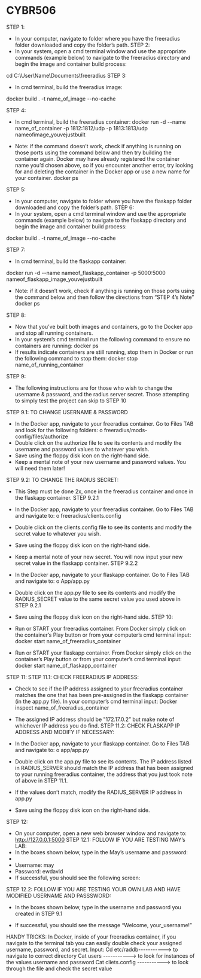 # CYBR506
STEP 1:
-	In your computer, navigate to folder where you have the freeradius folder downloaded and copy the folder’s path. 
STEP 2:
-	In your system, open a cmd terminal window and use the appropriate commands (example below) to navigate to the freeradius directory and begin the image and container build process:

cd C:\User\Name\Documents\freeradius
STEP 3:
-	In cmd terminal, build the freeradius image:

docker build . -t name_of_image --no-cache 

STEP 4:
-	In cmd terminal, build the freeradius container:
docker run -d --name name_of_container -p 1812:1812/udp -p 1813:1813/udp nameofimage_youvejustbuilt

-	Note: if the command doesn’t work, check if anything is running on those ports using the command below and then try building the container again. Docker may have already registered the container name you’d chosen above, so if you encounter another error, try looking for and deleting the container in the Docker app or use a new name for your container. 
docker ps

STEP 5:
-	In your computer, navigate to folder where you have the flaskapp folder downloaded and copy the folder’s path. 
STEP 6:
-	In your system, open a cmd terminal window and use the appropriate commands (example below) to navigate to the flaskapp directory and begin the image and container build process:

docker build . -t name_of_image --no-cache 

STEP 7:
-	In cmd terminal, build the flaskapp container:

docker run -d --name nameof_flaskapp_container -p 5000:5000 nameof_flaskapp_image_youvejustbuilt

-	Note: if it doesn’t work, check if anything is running on those ports using the command below and then follow the directions from “STEP 4’s Note”
docker ps

STEP 8:
-	Now that you’ve built both images and containers, go to the Docker app and stop all running containers. 
-	In your system’s cmd terminal run the following command to ensure no containers are running:
docker ps
-	If results indicate containers are still running, stop them in Docker or run the following command to stop them:
docker stop name_of_running_container

STEP 9:
-	The following instructions are for those who wish to change the username & password, and the radius server secret. Those attempting to simply test the project can skip to STEP 10

STEP 9.1: TO CHANGE USERNAME & PASSWORD
-	In the Docker app, navigate to your freeradius container. Go to Files TAB and look for the following folders:
o	freeradius/mods-config/files/authorize
-	Double click on the authorize file to see its contents and modify the username and password values to whatever you wish. 
-	Save using the floppy disk icon on the right-hand side. 
-	Keep a mental note of your new username and password values. You will need them later!
  
STEP 9.2: TO CHANGE THE RADIUS SECRET:
-	This Step must be done 2x, once in the freeradius container and once in the flaskapp container.
		STEP 9.2.1
-	In the Docker app, navigate to your freeradius container. Go to Files TAB and navigate to: 
o	freeradius/clients.config
-	Double click on the clients.config file to see its contents and modify the secret value to whatever you wish. 
-	Save using the floppy disk icon on the right-hand side. 
-	Keep a mental note of your new secret. You will now input your new secret value in the flaskapp container.
STEP 9.2.2
-	In the Docker app, navigate to your flaskapp container. Go to Files TAB and navigate to:
o	App/app.py
-	Double click on the app.py file to see its contents and modify the RADIUS_SECRET value to the same secret value you used above in STEP 9.2.1 
-	Save using the floppy disk icon on the right-hand side. 
STEP 10:
-	Run or START your freeradius container. From Docker simply click on the container’s Play button or from your computer’s cmd terminal input:
docker start name_of_freeradius_container

-	Run or START your flaskapp container. From Docker simply click on the container’s Play button or from your computer’s cmd terminal input:
docker start name_of_flaskapp_container

STEP 11:
	STEP 11.1: CHECK FREERADIUS IP ADDRESS:

-	Check to see if the IP address assigned to your freeradius container matches the one that has been pre-assigned in the flaskapp container (in the app.py file). In your computer’s cmd terminal input:
Docker inspect name_of_freeradius_container

-	The assigned IP address should be "172.17.0.2” but make note of whichever IP address you do find. 
STEP 11.2: CHECK FLASKAPP IP ADDRESS AND MODIFY IF NECESSARY:
-	In the Docker app, navigate to your flaskapp container. Go to Files TAB and navigate to:
o	app/app.py
-	Double click on the app.py file to see its contents. The IP address listed in RADIUS_SERVER should match the IP address that has been assigned to your running freeradius container, the address that you just took note of above in STEP 11.1. 
-	If the values don’t match, modify the RADIUS_SERVER IP address in app.py
-	Save using the floppy disk icon on the right-hand side.

STEP 12:
-	On your computer, open a new web browser window and navigate to:
http://127.0.0.1:5000
STEP 12.1: FOLLOW IF YOU ARE TESTING MAY’s LAB:
-	In the boxes shown below, type in the May’s username and password:
-	 
-	Username: may
-	Password: ewdavid
-	If successful, you should see the following screen:
 

STEP 12.2: FOLLOW IF YOU ARE TESTING YOUR OWN LAB AND HAVE MODIFIED USERNAME AND PASSSWORD:
-	In the boxes shown below, type in the username and password you created in STEP 9.1

 
-	If successful, you should see the message “Welcome, your_username!”




HANDY TRICKS:
In Docker,  inside of your freeradius container, if you navigate to the terminal tab you can easily double check your assigned username, password, and secret. Input:
Cd etc/raddb-----------> to navigate to correct directory
Cat users -----------> to look for instances of the values username and password
Cat cliets.config -----------> to look through the file and check the secret value

